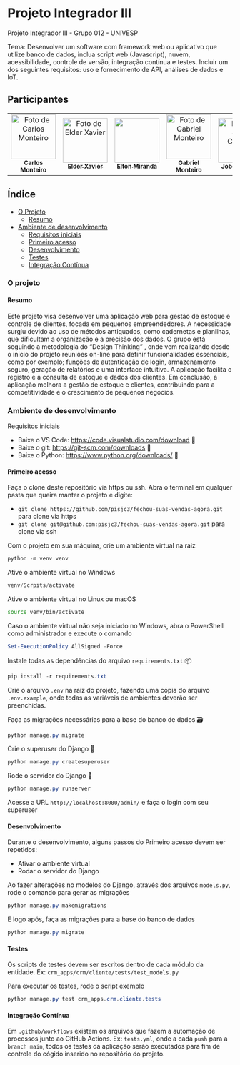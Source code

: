 # Projeto Integrador III

Projeto Integrador III - Grupo 012 - UNIVESP

Tema: Desenvolver um software com framework web ou aplicativo que utilize banco de dados, inclua script web (Javascript), nuvem, acessibilidade, controle de versão, integração contínua e testes. Incluir um dos seguintes requisitos: uso e fornecimento de API, análises de dados e IoT.

## Participantes

<table>
  <tr>
    <td align="center">
      <img src="https://github.com/ocarlosmonteiro.png" width="100px;" alt="Foto de Carlos Monteiro"/><br />
      <a href="https://github.com/ocarlosmonteiro"><sub><b>Carlos Monteiro</b></sub></a>
    </td>
    <td align="center">
      <img src="https://github.com/obZenBR.png" width="100px;" alt="Foto de Elder Xavier"/><br />
      <a href="https://github.com/obZenBR"><sub><b>Elder Xavier</b></sub></a>
    </td>
    <td align="center">
      <img src="" width="100px;" alt=""/><br />
      <a href=""><sub><b>Elton Miranda</b></sub></a>
    </td>
    <td align="center">
      <img src="https://github.com/OliveiraGmo.png" width="100px;" alt="Foto de Gabriel Monteiro"/><br />
      <a href="https://github.com/OliveiraGmo"><sub><b>Gabriel Monteiro</b></sub></a>
    </td>
    <td align="center">
      <img src="https://github.com/jobemcamera.png" width="100px;" alt="Foto de Jobe Camera"/><br />
      <a href="https://github.com/jobemcamera"><sub><b>Jobe Camera</b></sub></a>
    </td>
    <td align="center">
      <img src="https://github.com/julianagomeshioki.png" width="100px;" alt="Foto de Juliana Hioki"/><br />
      <a href="https://github.com/julianagomeshioki"><sub><b>Juliana Hioki</b></sub></a>
    </td>
    <td align="center">
      <img src="" width="100px;" alt=""/><br />
      <a href=""><sub><b>Marcos Rendohl</b></sub></a>
    </td>
    <td align="center">
      <img src="" width="100px;" alt=""/><br />
      <a href=""><sub><b>Otávio Augusto</b></sub></a>
    </td>
  </tr>
</table>


## Índice

<!--ts-->
 * [O Projeto](#O-Projeto)
    * [Resumo](#Resumo) 
  * [Ambiente de desenvolvimento](#Ambiente-de-desenvolvimento)
    * [Requisitos iniciais](#Requisitos-iniciais)
    * [Primeiro acesso](#Primeiro-acesso)
    * [Desenvolvimento](#Desenvolvimento)
    * [Testes](#Teste)
    * [Integração Contínua](#Integração-Contínua)
<!--te-->



### O projeto


#### Resumo

Este projeto visa desenvolver uma aplicação web para gestão de estoque e controle de clientes, focada em pequenos empreendedores. A necessidade surgiu devido ao uso de métodos antiquados, como cadernetas e planilhas, que dificultam a organização e a precisão dos dados. O grupo está seguindo a metodologia do “Design Thinking” , onde vem realizando desde o início do projeto reuniões on-line para definir funcionalidades essenciais, como por exemplo; funções de autenticação de login, armazenamento seguro, geração de relatórios e uma interface intuitiva. A aplicação facilita o registro e a consulta de estoque e dados dos clientes. Em conclusão, a aplicação melhora a gestão de estoque e clientes, contribuindo para a competitividade e o crescimento de pequenos negócios.



### Ambiente de desenvolvimento


Requisitos iniciais 


- Baixe o VS Code: https://code.visualstudio.com/download 🔗
- Baixe o git: https://git-scm.com/downloads 🔗
- Baixe o Python: https://www.python.org/downloads/ 🔗


#### Primeiro acesso

Faça o clone deste repositório via https ou ssh. Abra o terminal em qualquer pasta que queira manter o projeto e digite: 
- ```git clone https://github.com/pisjc3/fechou-suas-vendas-agora.git``` para clone via https
- ```git clone git@github.com:pisjc3/fechou-suas-vendas-agora.git``` para clone via ssh

Com o projeto em sua máquina, crie um ambiente virtual na raiz
``` powershell
python -m venv venv
```

Ative o ambiente virtual no Windows
``` powershell
venv/Scrpits/activate
```

Ative o ambiente virtual no Linux ou macOS
``` bash
source venv/bin/activate
```

Caso o ambiente virtual não seja iniciado no Windows, abra o PowerShell como administrador e execute o comando
``` powershell
Set-ExecutionPolicy AllSigned -Force
```

Instale todas as dependências do arquivo ```requirements.txt``` 📦
``` powershell
pip install -r requirements.txt
```

Crie o arquivo ```.env``` na raiz do projeto, fazendo uma cópia do arquivo ```.env.example```, onde todas as variáveis de ambientes deverão ser preenchidas.

Faça as migrações necessárias para a base do banco de dados 🗃️
``` powershell
python manage.py migrate
```

Crie o superuser do Django 🔐
``` powershell
python manage.py createsuperuser
```

Rode o servidor do Django 🚀
``` powershell
python manage.py runserver 
```

Acesse a URL ```http://localhost:8000/admin/``` e faça o login com seu superuser

#### Desenvolvimento

Durante o desenvolvimento, alguns passos do Primeiro acesso devem ser repetidos:

- Ativar o ambiente virtual
- Rodar o servidor do Django

Ao fazer alterações no modelos do Django, através dos arquivos ```models.py```, rode o comando para gerar as migrações

``` powershell
python manage.py makemigrations
```

E logo após, faça as migrações para a base do banco de dados
``` powershell
python manage.py migrate
```

#### Testes

Os scripts de testes devem ser escritos dentro de cada módulo da entidade. Ex: `crm_apps/crm/cliente/tests/test_models.py`

Para executar os testes, rode o script exemplo
```powershell
python manage.py test crm_apps.crm.cliente.tests
```

#### Integração Contínua

Em `.github/workflows` existem os arquivos que fazem a automação de processos junto ao GitHub Actions. Ex: `tests.yml`, onde a cada `push` para a `branch main`, todos os testes da aplicação serão executados para fim de controle do cógido inserido no repositório do projeto.

